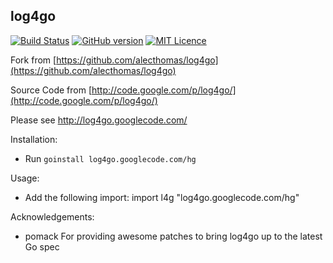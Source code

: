 ## log4go

  [![Build Status](https://travis-ci.org/CharLemAznable/log4go.svg?branch=master)](https://travis-ci.org/CharLemAznable/log4go)
  [![GitHub version](https://badge.fury.io/gh/CharLemAznable%2Flog4go.svg)](https://badge.fury.io/gh/CharLemAznable%2Flog4go)
  [![MIT Licence](https://badges.frapsoft.com/os/mit/mit.svg?v=103)](https://opensource.org/licenses/mit-license.php)

Fork from [https://github.com/alecthomas/log4go](https://github.com/alecthomas/log4go)

Source Code from [http://code.google.com/p/log4go/](http://code.google.com/p/log4go/)

Please see http://log4go.googlecode.com/

Installation:
- Run `goinstall log4go.googlecode.com/hg`

Usage:
- Add the following import:
import l4g "log4go.googlecode.com/hg"

Acknowledgements:
- pomack
  For providing awesome patches to bring log4go up to the latest Go spec
